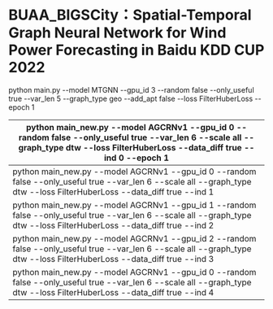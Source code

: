 # BUAA\_BIGSCity：Spatial-Temporal Graph Neural Network for Wind Power Forecasting in Baidu KDD CUP 2022

python main.py --model MTGNN --gpu_id 3 --random false --only_useful true --var_len 5 --graph_type geo --add_apt false --loss FilterHuberLoss --epoch 1

| python main_new.py --model AGCRNv1 --gpu_id 0 --random false --only_useful true --var_len 6 --scale all --graph_type dtw --loss FilterHuberLoss --data_diff true --ind 0 --epoch 1 |
| ------------------------------------------------------------ |
| python main_new.py --model AGCRNv1 --gpu_id 0 --random false --only_useful true --var_len 6 --scale all --graph_type dtw --loss FilterHuberLoss --data_diff true --ind 1 |
| python main_new.py --model AGCRNv1 --gpu_id 1 --random false --only_useful true --var_len 6 --scale all --graph_type dtw --loss FilterHuberLoss --data_diff true --ind 2 |
| python main_new.py --model AGCRNv1 --gpu_id 2 --random false --only_useful true --var_len 6 --scale all --graph_type dtw --loss FilterHuberLoss --data_diff true --ind 3 |
| python main_new.py --model AGCRNv1 --gpu_id 0 --random false --only_useful true --var_len 6 --scale all --graph_type dtw --loss FilterHuberLoss --data_diff true --ind 4 |